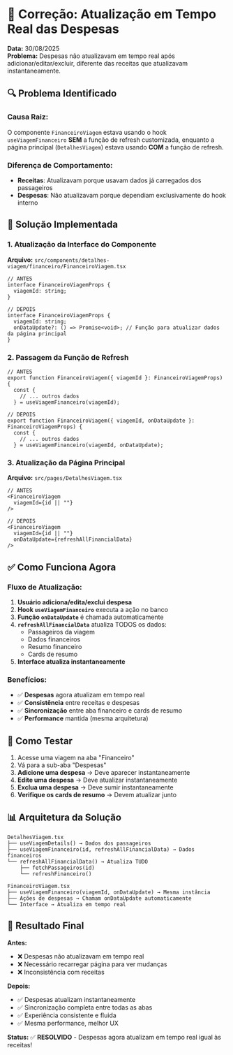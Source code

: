 # 🔧 Correção: Atualização em Tempo Real das Despesas

**Data:** 30/08/2025  
**Problema:** Despesas não atualizavam em tempo real após adicionar/editar/excluir, diferente das receitas que atualizavam instantaneamente.

## 🔍 **Problema Identificado**

### **Causa Raiz:**
O componente `FinanceiroViagem` estava usando o hook `useViagemFinanceiro` **SEM** a função de refresh customizada, enquanto a página principal (`DetalhesViagem`) estava usando **COM** a função de refresh.

### **Diferença de Comportamento:**
- **Receitas**: Atualizavam porque usavam dados já carregados dos passageiros
- **Despesas**: Não atualizavam porque dependiam exclusivamente do hook interno

## 🚀 **Solução Implementada**

### **1. Atualização da Interface do Componente**

**Arquivo:** `src/components/detalhes-viagem/financeiro/FinanceiroViagem.tsx`

```tsx
// ANTES
interface FinanceiroViagemProps {
  viagemId: string;
}

// DEPOIS
interface FinanceiroViagemProps {
  viagemId: string;
  onDataUpdate?: () => Promise<void>; // Função para atualizar dados da página principal
}
```

### **2. Passagem da Função de Refresh**

```tsx
// ANTES
export function FinanceiroViagem({ viagemId }: FinanceiroViagemProps) {
  const {
    // ... outros dados
  } = useViagemFinanceiro(viagemId);

// DEPOIS
export function FinanceiroViagem({ viagemId, onDataUpdate }: FinanceiroViagemProps) {
  const {
    // ... outros dados
  } = useViagemFinanceiro(viagemId, onDataUpdate);
```

### **3. Atualização da Página Principal**

**Arquivo:** `src/pages/DetalhesViagem.tsx`

```tsx
// ANTES
<FinanceiroViagem
  viagemId={id || ""}
/>

// DEPOIS
<FinanceiroViagem
  viagemId={id || ""}
  onDataUpdate={refreshAllFinancialData}
/>
```

## ✅ **Como Funciona Agora**

### **Fluxo de Atualização:**

1. **Usuário adiciona/edita/exclui despesa**
2. **Hook `useViagemFinanceiro`** executa a ação no banco
3. **Função `onDataUpdate`** é chamada automaticamente
4. **`refreshAllFinancialData`** atualiza TODOS os dados:
   - Passageiros da viagem
   - Dados financeiros
   - Resumo financeiro
   - Cards de resumo
5. **Interface atualiza instantaneamente**

### **Benefícios:**

- ✅ **Despesas** agora atualizam em tempo real
- ✅ **Consistência** entre receitas e despesas
- ✅ **Sincronização** entre aba financeiro e cards de resumo
- ✅ **Performance** mantida (mesma arquitetura)

## 🧪 **Como Testar**

1. Acesse uma viagem na aba "Financeiro"
2. Vá para a sub-aba "Despesas"
3. **Adicione uma despesa** → Deve aparecer instantaneamente
4. **Edite uma despesa** → Deve atualizar instantaneamente
5. **Exclua uma despesa** → Deve sumir instantaneamente
6. **Verifique os cards de resumo** → Devem atualizar junto

## 📊 **Arquitetura da Solução**

```
DetalhesViagem.tsx
├── useViagemDetails() → Dados dos passageiros
├── useViagemFinanceiro(id, refreshAllFinancialData) → Dados financeiros
└── refreshAllFinancialData() → Atualiza TUDO
    ├── fetchPassageiros(id)
    └── refreshFinanceiro()

FinanceiroViagem.tsx
├── useViagemFinanceiro(viagemId, onDataUpdate) → Mesma instância
├── Ações de despesas → Chamam onDataUpdate automaticamente
└── Interface → Atualiza em tempo real
```

## 🎯 **Resultado Final**

**Antes:**
- ❌ Despesas não atualizavam em tempo real
- ❌ Necessário recarregar página para ver mudanças
- ❌ Inconsistência com receitas

**Depois:**
- ✅ Despesas atualizam instantaneamente
- ✅ Sincronização completa entre todas as abas
- ✅ Experiência consistente e fluida
- ✅ Mesma performance, melhor UX

**Status:** ✅ **RESOLVIDO** - Despesas agora atualizam em tempo real igual às receitas!